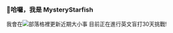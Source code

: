 ### 👋哈囉，我是 MysteryStarfish

我會在![部落格](https://mysterystarfish.github.io/)裡更新近期大小事
目前正在進行英文盲打30天挑戰!
<!--
**MysteryStarfish/MysteryStarfish** is a ✨ _special_ ✨ repository because its `README.md` (this file) appears on your GitHub profile.

Here are some ideas to get you started:

- 🔭 I’m currently working on ...
- 🌱 I’m currently learning ...
- 👯 I’m looking to collaborate on ...
- 🤔 I’m looking for help with ...
- 💬 Ask me about ...
- 📫 How to reach me: ...
- 😄 Pronouns: ...
- ⚡ Fun fact: ...
-->
